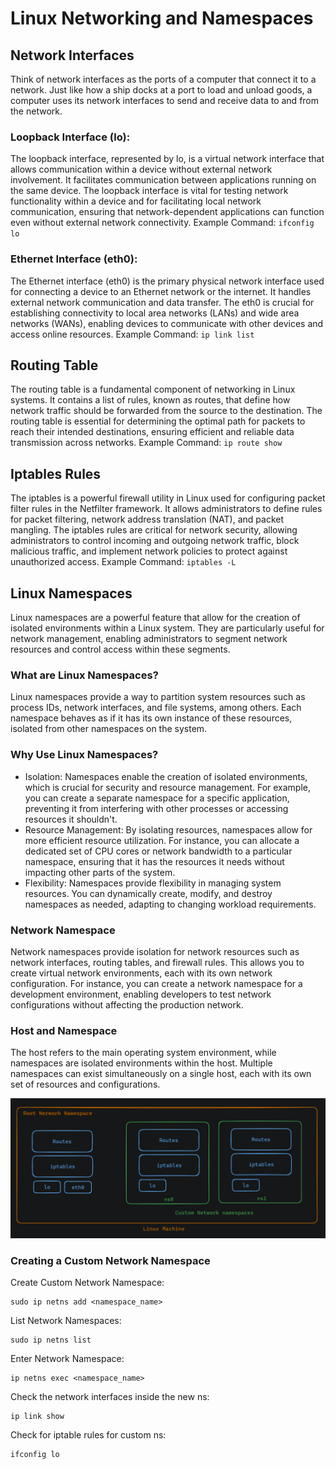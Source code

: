 
# Linux Networking and Namespaces

## Network Interfaces
Think of network interfaces as the ports of a computer that connect it to a network. Just like how a ship docks at a port to load and unload goods, a computer uses its network interfaces to send and receive data to and from the network.

### Loopback Interface (lo):
The loopback interface, represented by lo, is a virtual network interface that allows communication within a device without external network involvement. It facilitates communication between applications running on the same device. The loopback interface is vital for testing network functionality within a device and for facilitating local network communication, ensuring that network-dependent applications can function even without external network connectivity.
Example Command: `ifconfig lo`

### Ethernet Interface (eth0):
The Ethernet interface (eth0) is the primary physical network interface used for connecting a device to an Ethernet network or the internet. It handles external network communication and data transfer. The eth0 is crucial for establishing connectivity to local area networks (LANs) and wide area networks (WANs), enabling devices to communicate with other devices and access online resources.
Example Command: `ip link list`


## Routing Table
The routing table is a fundamental component of networking in Linux systems. It contains a list of rules, known as routes, that define how network traffic should be forwarded from the source to the destination. The routing table is essential for determining the optimal path for packets to reach their intended destinations, ensuring efficient and reliable data transmission across networks.
Example Command: `ip route show`

## Iptables Rules
The iptables is a powerful firewall utility in Linux used for configuring packet filter rules in the Netfilter framework. It allows administrators to define rules for packet filtering, network address translation (NAT), and packet mangling. The iptables rules are critical for network security, allowing administrators to control incoming and outgoing network traffic, block malicious traffic, and implement network policies to protect against unauthorized access.
Example Command: `iptables -L`



## Linux Namespaces
Linux namespaces are a powerful feature that allow for the creation of isolated environments within a Linux system. They are particularly useful for network management, enabling administrators to segment network resources and control access within these segments.

### What are Linux Namespaces?
Linux namespaces provide a way to partition system resources such as process IDs, network interfaces, and file systems, among others. Each namespace behaves as if it has its own instance of these resources, isolated from other namespaces on the system.

### Why Use Linux Namespaces?
- Isolation: Namespaces enable the creation of isolated environments, which is crucial for security and resource management. For example, you can create a separate namespace for a specific application, preventing it from interfering with other processes or accessing resources it shouldn't.
- Resource Management: By isolating resources, namespaces allow for more efficient resource utilization. For instance, you can allocate a dedicated set of CPU cores or network bandwidth to a particular namespace, ensuring that it has the resources it needs without impacting other parts of the system.
- Flexibility: Namespaces provide flexibility in managing system resources. You can dynamically create, modify, and destroy namespaces as needed, adapting to changing workload requirements.


### Network Namespace 
Network namespaces provide isolation for network resources such as network interfaces, routing tables, and firewall rules. This allows you to create virtual network environments, each with its own network configuration. For instance, you can create a network namespace for a development environment, enabling developers to test network configurations without affecting the production network.


### Host and Namespace
The host refers to the main operating system environment, while namespaces are isolated environments within the host. Multiple namespaces can exist simultaneously on a single host, each with its own set of resources and configurations.

![alt text](./images/image.png)



### Creating a Custom Network Namespace

Create Custom Network Namespace:
```
sudo ip netns add <namespace_name>
```

List Network Namespaces:
```
sudo ip netns list
```

Enter Network Namespace:
```
ip netns exec <namespace_name>
```

Check the network interfaces inside the new ns:
```
ip link show
```

Check for iptable rules for custom ns:
```
ifconfig lo
```



